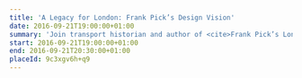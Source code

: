 ```yaml
---
title: 'A Legacy for London: Frank Pick’s Design Vision'
date: 2016-09-21T19:00:00+01:00
summary: 'Join transport historian and author of <cite>Frank Pick’s London: Art, Design and the Modern City</cite>, Oliver Green as he discusses his book that explores the life and career of the designer who changed the face of the Underground.'
start: 2016-09-21T19:00:00+01:00
end: 2016-09-21T20:30:00+01:00
placeId: 9c3xgv6h+q9
---
```

